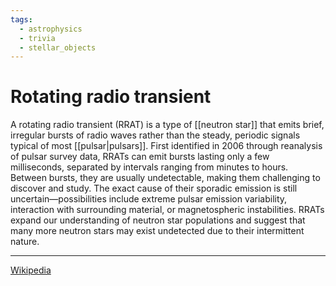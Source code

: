 ```yaml
---
tags:
  - astrophysics
  - trivia
  - stellar_objects
---
```

# Rotating radio transient
A rotating radio transient (RRAT) is a type of [[neutron star]] that emits brief, irregular bursts of radio waves rather than the steady, periodic signals typical of most [[pulsar|pulsars]]. First identified in 2006 through reanalysis of pulsar survey data, RRATs can emit bursts lasting only a few milliseconds, separated by intervals ranging from minutes to hours. Between bursts, they are usually undetectable, making them challenging to discover and study. The exact cause of their sporadic emission is still uncertain—possibilities include extreme pulsar emission variability, interaction with surrounding material, or magnetospheric instabilities. RRATs expand our understanding of neutron star populations and suggest that many more neutron stars may exist undetected due to their intermittent nature.

---

[Wikipedia](https://en.wikipedia.org/wiki/Rotating_radio_transient)